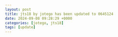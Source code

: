```yaml
---
layout: post
title: jts18 by jotego has been updated to 0645124
date: 2024-09-08 09:28:29 +0000
categories: [jotego, jts18]
tags: [update]
---
```


